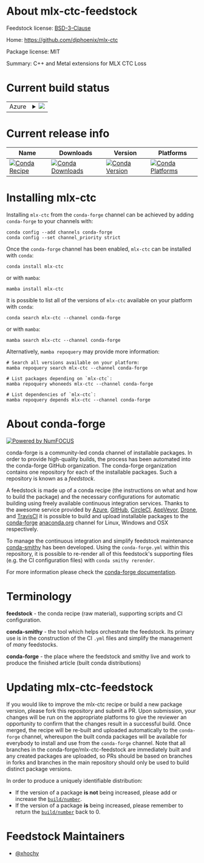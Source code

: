 About mlx-ctc-feedstock
=======================

Feedstock license: [BSD-3-Clause](https://github.com/conda-forge/mlx-ctc-feedstock/blob/main/LICENSE.txt)

Home: https://github.com/djphoenix/mlx-ctc

Package license: MIT

Summary: C++ and Metal extensions for MLX CTC Loss

Current build status
====================


<table>
    
  <tr>
    <td>Azure</td>
    <td>
      <details>
        <summary>
          <a href="https://dev.azure.com/conda-forge/feedstock-builds/_build/latest?definitionId=22254&branchName=main">
            <img src="https://dev.azure.com/conda-forge/feedstock-builds/_apis/build/status/mlx-ctc-feedstock?branchName=main">
          </a>
        </summary>
        <table>
          <thead><tr><th>Variant</th><th>Status</th></tr></thead>
          <tbody><tr>
              <td>linux_64_python3.10.____cpython</td>
              <td>
                <a href="https://dev.azure.com/conda-forge/feedstock-builds/_build/latest?definitionId=22254&branchName=main">
                  <img src="https://dev.azure.com/conda-forge/feedstock-builds/_apis/build/status/mlx-ctc-feedstock?branchName=main&jobName=linux&configuration=linux%20linux_64_python3.10.____cpython" alt="variant">
                </a>
              </td>
            </tr><tr>
              <td>linux_64_python3.11.____cpython</td>
              <td>
                <a href="https://dev.azure.com/conda-forge/feedstock-builds/_build/latest?definitionId=22254&branchName=main">
                  <img src="https://dev.azure.com/conda-forge/feedstock-builds/_apis/build/status/mlx-ctc-feedstock?branchName=main&jobName=linux&configuration=linux%20linux_64_python3.11.____cpython" alt="variant">
                </a>
              </td>
            </tr><tr>
              <td>linux_64_python3.9.____cpython</td>
              <td>
                <a href="https://dev.azure.com/conda-forge/feedstock-builds/_build/latest?definitionId=22254&branchName=main">
                  <img src="https://dev.azure.com/conda-forge/feedstock-builds/_apis/build/status/mlx-ctc-feedstock?branchName=main&jobName=linux&configuration=linux%20linux_64_python3.9.____cpython" alt="variant">
                </a>
              </td>
            </tr>
          </tbody>
        </table>
      </details>
    </td>
  </tr>
</table>

Current release info
====================

| Name | Downloads | Version | Platforms |
| --- | --- | --- | --- |
| [![Conda Recipe](https://img.shields.io/badge/recipe-mlx--ctc-green.svg)](https://anaconda.org/conda-forge/mlx-ctc) | [![Conda Downloads](https://img.shields.io/conda/dn/conda-forge/mlx-ctc.svg)](https://anaconda.org/conda-forge/mlx-ctc) | [![Conda Version](https://img.shields.io/conda/vn/conda-forge/mlx-ctc.svg)](https://anaconda.org/conda-forge/mlx-ctc) | [![Conda Platforms](https://img.shields.io/conda/pn/conda-forge/mlx-ctc.svg)](https://anaconda.org/conda-forge/mlx-ctc) |

Installing mlx-ctc
==================

Installing `mlx-ctc` from the `conda-forge` channel can be achieved by adding `conda-forge` to your channels with:

```
conda config --add channels conda-forge
conda config --set channel_priority strict
```

Once the `conda-forge` channel has been enabled, `mlx-ctc` can be installed with `conda`:

```
conda install mlx-ctc
```

or with `mamba`:

```
mamba install mlx-ctc
```

It is possible to list all of the versions of `mlx-ctc` available on your platform with `conda`:

```
conda search mlx-ctc --channel conda-forge
```

or with `mamba`:

```
mamba search mlx-ctc --channel conda-forge
```

Alternatively, `mamba repoquery` may provide more information:

```
# Search all versions available on your platform:
mamba repoquery search mlx-ctc --channel conda-forge

# List packages depending on `mlx-ctc`:
mamba repoquery whoneeds mlx-ctc --channel conda-forge

# List dependencies of `mlx-ctc`:
mamba repoquery depends mlx-ctc --channel conda-forge
```


About conda-forge
=================

[![Powered by
NumFOCUS](https://img.shields.io/badge/powered%20by-NumFOCUS-orange.svg?style=flat&colorA=E1523D&colorB=007D8A)](https://numfocus.org)

conda-forge is a community-led conda channel of installable packages.
In order to provide high-quality builds, the process has been automated into the
conda-forge GitHub organization. The conda-forge organization contains one repository
for each of the installable packages. Such a repository is known as a *feedstock*.

A feedstock is made up of a conda recipe (the instructions on what and how to build
the package) and the necessary configurations for automatic building using freely
available continuous integration services. Thanks to the awesome service provided by
[Azure](https://azure.microsoft.com/en-us/services/devops/), [GitHub](https://github.com/),
[CircleCI](https://circleci.com/), [AppVeyor](https://www.appveyor.com/),
[Drone](https://cloud.drone.io/welcome), and [TravisCI](https://travis-ci.com/)
it is possible to build and upload installable packages to the
[conda-forge](https://anaconda.org/conda-forge) [anaconda.org](https://anaconda.org/)
channel for Linux, Windows and OSX respectively.

To manage the continuous integration and simplify feedstock maintenance
[conda-smithy](https://github.com/conda-forge/conda-smithy) has been developed.
Using the ``conda-forge.yml`` within this repository, it is possible to re-render all of
this feedstock's supporting files (e.g. the CI configuration files) with ``conda smithy rerender``.

For more information please check the [conda-forge documentation](https://conda-forge.org/docs/).

Terminology
===========

**feedstock** - the conda recipe (raw material), supporting scripts and CI configuration.

**conda-smithy** - the tool which helps orchestrate the feedstock.
                   Its primary use is in the construction of the CI ``.yml`` files
                   and simplify the management of *many* feedstocks.

**conda-forge** - the place where the feedstock and smithy live and work to
                  produce the finished article (built conda distributions)


Updating mlx-ctc-feedstock
==========================

If you would like to improve the mlx-ctc recipe or build a new
package version, please fork this repository and submit a PR. Upon submission,
your changes will be run on the appropriate platforms to give the reviewer an
opportunity to confirm that the changes result in a successful build. Once
merged, the recipe will be re-built and uploaded automatically to the
`conda-forge` channel, whereupon the built conda packages will be available for
everybody to install and use from the `conda-forge` channel.
Note that all branches in the conda-forge/mlx-ctc-feedstock are
immediately built and any created packages are uploaded, so PRs should be based
on branches in forks and branches in the main repository should only be used to
build distinct package versions.

In order to produce a uniquely identifiable distribution:
 * If the version of a package **is not** being increased, please add or increase
   the [``build/number``](https://docs.conda.io/projects/conda-build/en/latest/resources/define-metadata.html#build-number-and-string).
 * If the version of a package **is** being increased, please remember to return
   the [``build/number``](https://docs.conda.io/projects/conda-build/en/latest/resources/define-metadata.html#build-number-and-string)
   back to 0.

Feedstock Maintainers
=====================

* [@xhochy](https://github.com/xhochy/)

